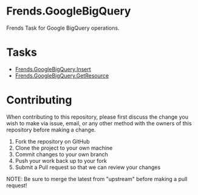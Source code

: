# Frends.GoogleBigQuery
Frends Task for Google BigQuery operations.

# Tasks

- [Frends.GoogleBigQuery.Insert](Frends.GoogleBigQuery.Insert/README.md)
- [Frends.GoogleBigQuery.GetResource](Frends.GoogleBigQuery.GetResource/README.md)

# Contributing
When contributing to this repository, please first discuss the change you wish to make via issue, email, or any other method with the owners of this repository before making a change.

1. Fork the repository on GitHub
2. Clone the project to your own machine
3. Commit changes to your own branch
4. Push your work back up to your fork
5. Submit a Pull request so that we can review your changes

NOTE: Be sure to merge the latest from "upstream" before making a pull request!